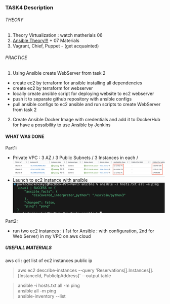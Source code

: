 ### TASK4 Description

###### THEORY
1. Theory Virtualization : watch matherials 06
2. [Ansible Theory!!!](https://www.youtube.com/playlist?list=PLg5SS_4L6LYufspdPupdynbMQTBnZd31N) + 07 Materials 
3. Vagrant, Chief, Puppet - (get acquainted)

###### PRACTICE
1. Using Ansible create WebServer from task 2 
  - create ec2 by terraform for ansible installing all dependencies
  - create ec2 by terraform for webserver 
  - locally create ansible script for deploying website to ec2 webserver
  - push it to separate github repository with ansible configs
  - pull ansible configs to ec2 ansible and run scripts to create WebServer from task 2

2. Create Ansible Docker Image with credentials and add it to DockerHub for have a possibility to use Ansible by Jenkins

#### WHAT WAS DONE

Part1: 
  - Private VPC : 3 AZ / 3 Public Subnets / 3 Instances in each / 
  ![ec2.png](images/ec2.png) 
  - Launch to ec2 instance with ansible 
  ![pin-pong.png](images/pin-pong.png) 

Part2: 
- run two ec2 instances : ( 1st for Ansible : with configuration, 2nd for Web Server) in my VPC on aws cloud


##### USEFULL MATERIALS

aws cli : get list of ec2 instances public ip  
> aws ec2 describe-instances --query 'Reservations[].Instances[].[InstanceId, PublicIpAddress]' --output table

> ansible -i hosts.txt all -m ping  
> ansible all -m ping  
> ansible-inventory --list  
